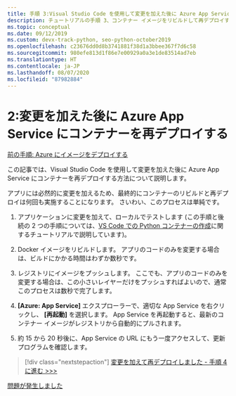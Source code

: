 ```yaml
---
title: 手順 3:Visual Studio Code を使用して変更を加えた後に Azure App Service にコンテナーを再デプロイする
description: チュートリアルの手順 3、コンテナー イメージをリビルドして再デプロイするための簡単な手順。
ms.topic: conceptual
ms.date: 09/12/2019
ms.custom: devx-track-python, seo-python-october2019
ms.openlocfilehash: c23676dd0d8b3741881f38d1a3bbee367f7d6c58
ms.sourcegitcommit: 980efe813d1f86e7e00929a0a3e1de83514ad7eb
ms.translationtype: HT
ms.contentlocale: ja-JP
ms.lasthandoff: 08/07/2020
ms.locfileid: "87982884"
---
```

# <a name="2-redeploy-a-container-to-azure-app-service-after-making-changes"></a>2:変更を加えた後に Azure App Service にコンテナーを再デプロイする

[前の手順: Azure にイメージをデプロイする](tutorial-deploy-containers-02.md)

この記事では、Visual Studio Code を使用して変更を加えた後に Azure App Service にコンテナーを再デプロイする方法について説明します。

アプリには必然的に変更を加えるため、最終的にコンテナーのリビルドと再デプロイは何回も実施することになります。 さいわい、このプロセスは単純です。

1. アプリケーションに変更を加えて、ローカルでテストします  (この手順と後続の 2 つの手順については、[VS Code での Python コンテナーの作成](https://code.visualstudio.com/docs/python/tutorial-create-containers)に関するチュートリアルで説明しています)。

1. Docker イメージをリビルドします。 アプリのコードのみを変更する場合は、ビルドにかかる時間はわずか数秒です。

1. レジストリにイメージをプッシュします。 ここでも、アプリのコードのみを変更する場合は、この小さいレイヤーだけをプッシュすればよいので、通常このプロセスは数秒で完了します。

1. **[Azure: App Service]** エクスプローラーで、適切な App Service を右クリックし、 **[再起動]** を選択します。 App Service を再起動すると、最新のコンテナー イメージがレジストリから自動的にプルされます。

1. 約 15 から 20 秒後に、App Service の URL にもう一度アクセスして、更新プログラムを確認します。

> [!div class="nextstepaction"]
> [変更を加えて再デプロイしました - 手順 4 に進む >>>](tutorial-deploy-containers-04.md)

[問題が発生しました](https://www.research.net/r/PWZWZ52?tutorial=vscode-appservice-containers&step=03-make-changes-redeploy)
